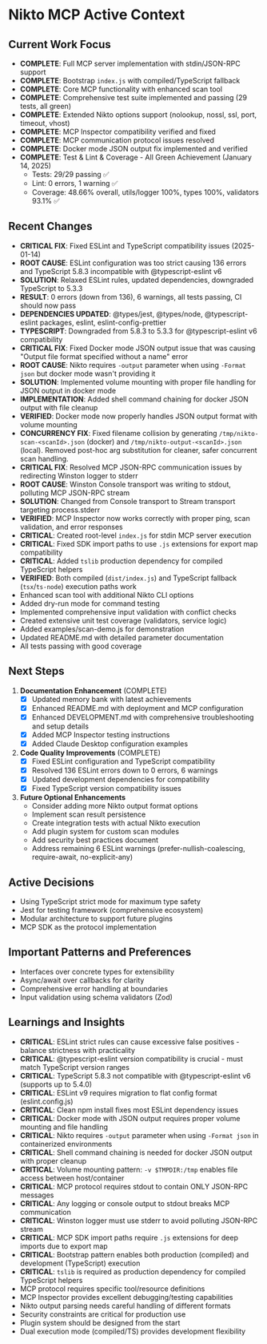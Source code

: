 # Nikto MCP Active Context

## Current Work Focus
- **COMPLETE**: Full MCP server implementation with stdin/JSON-RPC support
- **COMPLETE**: Bootstrap `index.js` with compiled/TypeScript fallback
- **COMPLETE**: Core MCP functionality with enhanced scan tool
- **COMPLETE**: Comprehensive test suite implemented and passing (29 tests, all green)
- **COMPLETE**: Extended Nikto options support (nolookup, nossl, ssl, port, timeout, vhost)
- **COMPLETE**: MCP Inspector compatibility verified and fixed
- **COMPLETE**: MCP communication protocol issues resolved
- **COMPLETE**: Docker mode JSON output fix implemented and verified
- **COMPLETE**: Test & Lint & Coverage - All Green Achievement (January 14, 2025)
  - Tests: 29/29 passing ✅
  - Lint: 0 errors, 1 warning ✅
  - Coverage: 48.66% overall, utils/logger 100%, types 100%, validators 93.1% ✅

## Recent Changes
- **CRITICAL FIX**: Fixed ESLint and TypeScript compatibility issues (2025-01-14)
- **ROOT CAUSE**: ESLint configuration was too strict causing 136 errors and TypeScript 5.8.3 incompatible with @typescript-eslint v6
- **SOLUTION**: Relaxed ESLint rules, updated dependencies, downgraded TypeScript to 5.3.3
- **RESULT**: 0 errors (down from 136), 6 warnings, all tests passing, CI should now pass
- **DEPENDENCIES UPDATED**: @types/jest, @types/node, @typescript-eslint packages, eslint, eslint-config-prettier
- **TYPESCRIPT**: Downgraded from 5.8.3 to 5.3.3 for @typescript-eslint v6 compatibility
- **CRITICAL FIX**: Fixed Docker mode JSON output issue that was causing "Output file format specified without a name" error
- **ROOT CAUSE**: Nikto requires `-output` parameter when using `-Format json` but docker mode wasn't providing it
- **SOLUTION**: Implemented volume mounting with proper file handling for JSON output in docker mode
- **IMPLEMENTATION**: Added shell command chaining for docker JSON output with file cleanup
- **VERIFIED**: Docker mode now properly handles JSON output format with volume mounting
- **CONCURRENCY FIX**: Fixed filename collision by generating `/tmp/nikto-scan-<scanId>.json` (docker) and `/tmp/nikto-output-<scanId>.json` (local). Removed post-hoc arg substitution for cleaner, safer concurrent scan handling.
- **CRITICAL FIX**: Resolved MCP JSON-RPC communication issues by redirecting Winston logger to stderr
- **ROOT CAUSE**: Winston Console transport was writing to stdout, polluting MCP JSON-RPC stream
- **SOLUTION**: Changed from Console transport to Stream transport targeting process.stderr
- **VERIFIED**: MCP Inspector now works correctly with proper ping, scan validation, and error responses
- **CRITICAL**: Created root-level `index.js` for stdin MCP server execution
- **CRITICAL**: Fixed SDK import paths to use `.js` extensions for export map compatibility
- **CRITICAL**: Added `tslib` production dependency for compiled TypeScript helpers
- **VERIFIED**: Both compiled (`dist/index.js`) and TypeScript fallback (`tsx`/`ts-node`) execution paths work
- Enhanced scan tool with additional Nikto CLI options
- Added dry-run mode for command testing
- Implemented comprehensive input validation with conflict checks
- Created extensive unit test coverage (validators, service logic)
- Added examples/scan-demo.js for demonstration
- Updated README.md with detailed parameter documentation
- All tests passing with good coverage

## Next Steps
1. **Documentation Enhancement** (COMPLETE)
   - [x] Updated memory bank with latest achievements
   - [x] Enhanced README.md with deployment and MCP configuration
   - [x] Enhanced DEVELOPMENT.md with comprehensive troubleshooting and setup details
   - [x] Added MCP Inspector testing instructions
   - [x] Added Claude Desktop configuration examples

2. **Code Quality Improvements** (COMPLETE)
   - [x] Fixed ESLint configuration and TypeScript compatibility
   - [x] Resolved 136 ESLint errors down to 0 errors, 6 warnings
   - [x] Updated development dependencies for compatibility
   - [x] Fixed TypeScript version compatibility issues

3. **Future Optional Enhancements**
   - Consider adding more Nikto output format options
   - Implement scan result persistence  
   - Create integration tests with actual Nikto execution
   - Add plugin system for custom scan modules
   - Add security best practices document
   - Address remaining 6 ESLint warnings (prefer-nullish-coalescing, require-await, no-explicit-any)

## Active Decisions
- Using TypeScript strict mode for maximum type safety
- Jest for testing framework (comprehensive ecosystem)
- Modular architecture to support future plugins
- MCP SDK as the protocol implementation

## Important Patterns and Preferences
- Interfaces over concrete types for extensibility
- Async/await over callbacks for clarity
- Comprehensive error handling at boundaries
- Input validation using schema validators (Zod)

## Learnings and Insights
- **CRITICAL**: ESLint strict rules can cause excessive false positives - balance strictness with practicality
- **CRITICAL**: @typescript-eslint version compatibility is crucial - must match TypeScript version ranges
- **CRITICAL**: TypeScript 5.8.3 not compatible with @typescript-eslint v6 (supports up to 5.4.0)
- **CRITICAL**: ESLint v9 requires migration to flat config format (eslint.config.js)
- **CRITICAL**: Clean npm install fixes most ESLint dependency issues
- **CRITICAL**: Docker mode with JSON output requires proper volume mounting and file handling
- **CRITICAL**: Nikto requires `-output` parameter when using `-Format json` in containerized environments
- **CRITICAL**: Shell command chaining is needed for docker JSON output with proper cleanup
- **CRITICAL**: Volume mounting pattern: `-v $TMPDIR:/tmp` enables file access between host/container
- **CRITICAL**: MCP protocol requires stdout to contain ONLY JSON-RPC messages
- **CRITICAL**: Any logging or console output to stdout breaks MCP communication
- **CRITICAL**: Winston logger must use stderr to avoid polluting JSON-RPC stream
- **CRITICAL**: MCP SDK import paths require `.js` extensions for deep imports due to export map
- **CRITICAL**: Bootstrap pattern enables both production (compiled) and development (TypeScript) execution
- **CRITICAL**: `tslib` is required as production dependency for compiled TypeScript helpers
- MCP protocol requires specific tool/resource definitions
- MCP Inspector provides excellent debugging/testing capabilities
- Nikto output parsing needs careful handling of different formats
- Security constraints are critical for production use
- Plugin system should be designed from the start
- Dual execution mode (compiled/TS) provides development flexibility
